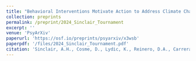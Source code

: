 ```yaml
---
title: "Behavioral Interventions Motivate Action to Address Climate Change"
collection: preprints
permalink: /preprint/2024_Sinclair_Tournament
excerpt: ''
venue: 'PsyArXiv'
paperurl: 'https://osf.io/preprints/psyarxiv/x3wsb'
paperpdf: '/files/2024_Sinclair_Tournament.pdf'
citation: 'Sinclair, A.H., Cosme, D., Lydic, K., Reinero, D.A., Carreras-Tartak, J.C., Mann, M., & Falk, E.B. Behavioral interventions motivate action to address climate change. PsyArXiv (2024). https://doi.org/10.31234/osf.io/x3wsb'
---
```

